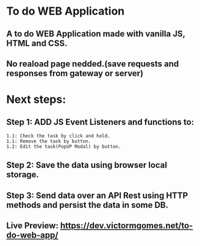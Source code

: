 # To do WEB Application
## A to do WEB Application made with vanilla JS, HTML and CSS.
## No reaload page nedded.(save requests and responses from gateway or server)

# Next steps:
## Step 1: ADD JS Event Listeners and functions to:
    1.1: Check the task by click and hold.
    1.1: Remove the task by button.
    1.2: Edit the task(PopUP Modal) by button.

## Step 2: Save the data using browser local storage.

## Step 3: Send data over an API Rest using HTTP methods and persist the data in some DB.

## Live Preview: https://dev.victormgomes.net/to-do-web-app/